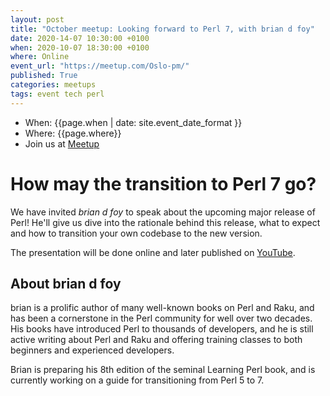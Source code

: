 ```yaml
---
layout: post
title: "October meetup: Looking forward to Perl 7, with brian d foy"
date: 2020-14-07 10:30:00 +0100
when: 2020-10-07 18:30:00 +0100
where: Online
event_url: "https://meetup.com/Oslo-pm/"
published: True
categories: meetups
tags: event tech perl
---
```


* When: {{page.when | date: site.event_date_format }} 
* Where: {{page.where}}
* Join us at [Meetup]({{page.event_url}})

# How may the transition to Perl 7 go?

We have invited _brian d foy_ to speak about the upcoming major release
of Perl! He'll give us dive into the rationale behind this release, what
to expect and how to transition your own codebase to the new version.

The presentation will be done online and later published on [YouTube](https://www.youtube.com/channel/UCqMg7ia28fvx6iN08QR_-ig/videos).


## About brian d foy

brian is a prolific author of many well-known books on Perl and Raku, and
has been a cornerstone in the Perl community for well over two decades.
His books have introduced Perl to thousands of developers, and he is still
active writing about Perl and Raku and offering training classes to both
beginners and experienced developers.

Brian is preparing his 8th edition of the seminal Learning Perl book, and
is currently working on a guide for transitioning from Perl 5 to 7.
